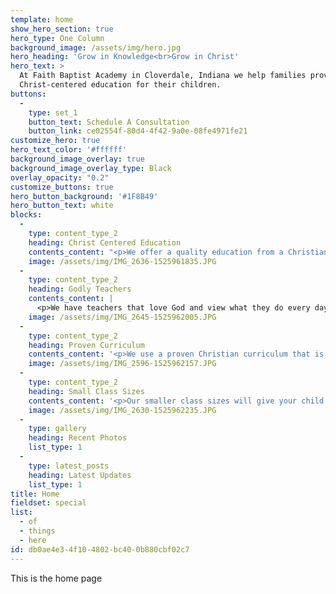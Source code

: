 ```yaml
---
template: home
show_hero_section: true
hero_type: One Column
background_image: /assets/img/hero.jpg
hero_heading: 'Grow in Knowledge<br>Grow in Christ'
hero_text: >
  At Faith Baptist Academy in Cloverdale, Indiana we help families provide a safe, sound and
  Christ-centered education for their children.
buttons:
  - 
    type: set_1
    button_text: Schedule A Consultation
    button_link: ce02554f-80d4-4f42-9a0e-08fe4971fe21
customize_hero: true
hero_text_color: '#ffffff'
background_image_overlay: true
background_image_overlay_type: Black
overlay_opacity: "0.2"
customize_buttons: true
hero_button_background: '#1F8B49'
hero_button_text: white
blocks:
  - 
    type: content_type_2
    heading: Christ Centered Education
    contents_content: "<p>We offer a quality education from a Christian perspective that shares your values. If you love Jesus and want to raise your children in an environment where their faith is encouraged and developed in every aspect of school - you'll love Faith Baptist Academy.</p>"
    image: /assets/img/IMG_2636-1525961835.JPG
  - 
    type: content_type_2
    heading: Godly Teachers
    contents_content: |
      <p>We have teachers that love God and view what they do every day as a ministry and not a job.&nbsp; Your kids' teachers will be praying for your children and your family and trying to help you <i>"bring them up in the nurture and admonition of the Lord."</i><br></p>
    image: /assets/img/IMG_2645-1525962005.JPG
  - 
    type: content_type_2
    heading: Proven Curriculum
    contents_content: '<p>We use a proven Christian curriculum that is being used all over the nation.&nbsp; <b>Your kids are not an experiment.</b> The curriculum we use has been used successfully for decades by hundreds of thousands of students around the world.<br></p>'
    image: /assets/img/IMG_2596-1525962157.JPG
  - 
    type: content_type_2
    heading: Small Class Sizes
    contents_content: '<p>Our smaller class sizes will give your child a unique opportunity to receive more personal attention for their educational experience.<br></p>'
    image: /assets/img/IMG_2630-1525962235.JPG
  - 
    type: gallery
    heading: Recent Photos
    list_type: 1
  - 
    type: latest_posts
    heading: Latest Updates
    list_type: 1
title: Home
fieldset: special
list:
  - of
  - things
  - here
id: db0ae4e3-4f10-4802-bc40-0b880cbf02c7
---
```

This is the home page